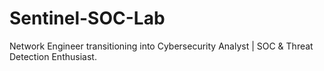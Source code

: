 # Sentinel-SOC-Lab
Network Engineer transitioning into Cybersecurity Analyst | SOC &amp; Threat Detection Enthusiast.
